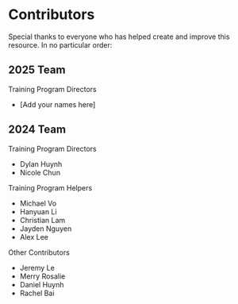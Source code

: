 # Contributors

Special thanks to everyone who has helped create and improve this resource. In no particular order:

## 2025 Team
Training Program Directors
- [Add your names here]

## 2024 Team
Training Program Directors

- Dylan Huynh
- Nicole Chun

Training Program Helpers

- Michael Vo
- Hanyuan Li
- Christian Lam
- Jayden Nguyen
- Alex Lee

Other Contributors

- Jeremy Le
- Merry Rosalie
- Daniel Huynh
- Rachel Bai
